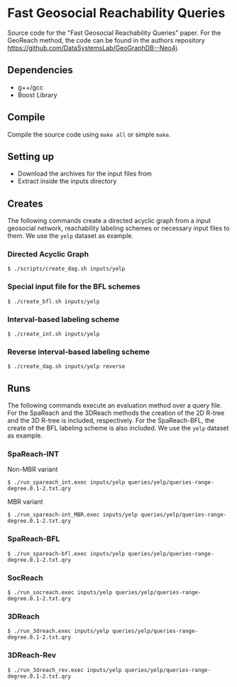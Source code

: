 # Fast Geosocial Reachability Queries

Source code for the "Fast Geosocial Reachability Queries" paper. For the GeoReach method, the code can be found in the authors repository https://github.com/DataSystemsLab/GeoGraphDB--Neo4j.

## Dependencies
- g++/gcc
- Boost Library 

## Compile
Compile the source code using ```make all``` or simple ```make```. 

## Setting up
- Download the archives for the input files from  
- Extract inside the inputs directory


## Creates
The following commands create a directed acyclic graph from a input geosocial network, reachability labeling schemes or necessary input files to them. We use the ```yelp``` dataset as example.

### Directed Acyclic Graph
```
$ ./scripts/create_dag.sh inputs/yelp
```

### Special input file for the BFL schemes
```
$ ./create_bfl.sh inputs/yelp
```

### Interval-based labeling scheme
```
$ ./create_int.sh inputs/yelp
```

### Reverse interval-based labeling scheme 
```
$ ./create_dag.sh inputs/yelp reverse
```


## Runs
The following commands execute an evaluation method over a query file. For the SpaReach and the 3DReach methods the creation of the 2D R-tree and the 3D R-tree is included, respectively. For the SpaReach-BFL, the create of the BFL labeling scheme is also included. We use the ```yelp``` dataset as example.

### SpaReach-INT
Non-MBR variant
```
$ ./run_spareach_int.exec inputs/yelp queries/yelp/queries-range-degree.0.1-2.txt.qry
```

MBR variant
```
$ ./run_spareach-int_MBR.exec inputs/yelp queries/yelp/queries-range-degree.0.1-2.txt.qry
```

### SpaReach-BFL
```
$ ./run_spareach-bfl.exec inputs/yelp queries/yelp/queries-range-degree.0.1-2.txt.qry
```

### SocReach
```
$ ./run_socreach.exec inputs/yelp queries/yelp/queries-range-degree.0.1-2.txt.qry
```

### 3DReach
```
$ ./run_3dreach.exec inputs/yelp queries/yelp/queries-range-degree.0.1-2.txt.qry
```

### 3DReach-Rev
```
$ ./run_3dreach_rev.exec inputs/yelp queries/yelp/queries-range-degree.0.1-2.txt.qry
```
